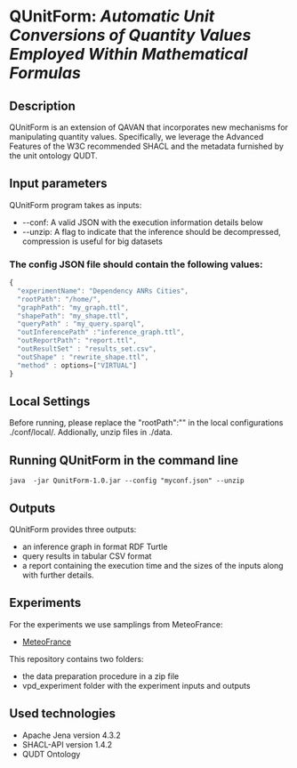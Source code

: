 # QUnitForm: <i>Automatic Unit Conversions of Quantity Values Employed Within Mathematical Formulas</i>

## Description
QUnitForm is an extension of QAVAN that incorporates new mechanisms for manipulating quantity values. Specifically, we leverage the Advanced Features of the W3C recommended SHACL and the metadata furnished by the unit ontology QUDT. 

## Input parameters
QUnitForm program takes as inputs:

* --conf: A valid JSON with the execution information details below
* --unzip: A flag to indicate that the inference should be decompressed, compression is useful for big datasets 

### The config JSON file should contain the following values:
```javascript
{
  "experimentName": "Dependency ANRs Cities",
  "rootPath": "/home/",
  "graphPath": "my_graph.ttl",
  "shapePath": "my_shape.ttl",
  "queryPath" : "my_query.sparql",
  "outInferencePath" :"inference_graph.ttl",
  "outReportPath": "report.ttl",
  "outResultSet" : "results_set.csv",
  "outShape" : "rewrite_shape.ttl",
  "method" : options=["VIRTUAL"]
}
```
## Local Settings
Before running, please replace the "rootPath":"<my-path>" in the local configurations  ./conf/local/. Addionally, unzip files in ./data.

## Running QUnitForm in the command line
```
java  -jar QunitForm-1.0.jar --config "myconf.json" --unzip
```
## Outputs 
QUnitForm provides three outputs:
* an inference graph in format RDF Turtle
* query results in tabular CSV format
* a report containing the execution time and the sizes of the inputs along with further details.

## Experiments
For the experiments we use samplings from  MeteoFrance:
* [MeteoFrance](https://www.wikidata.org/)  

This repository contains two folders: 

* the data preparation procedure in a zip file
* vpd_experiment folder with the experiment inputs and outputs


## Used technologies
* Apache Jena version 4.3.2
* SHACL-API version 1.4.2
* QUDT Ontology


